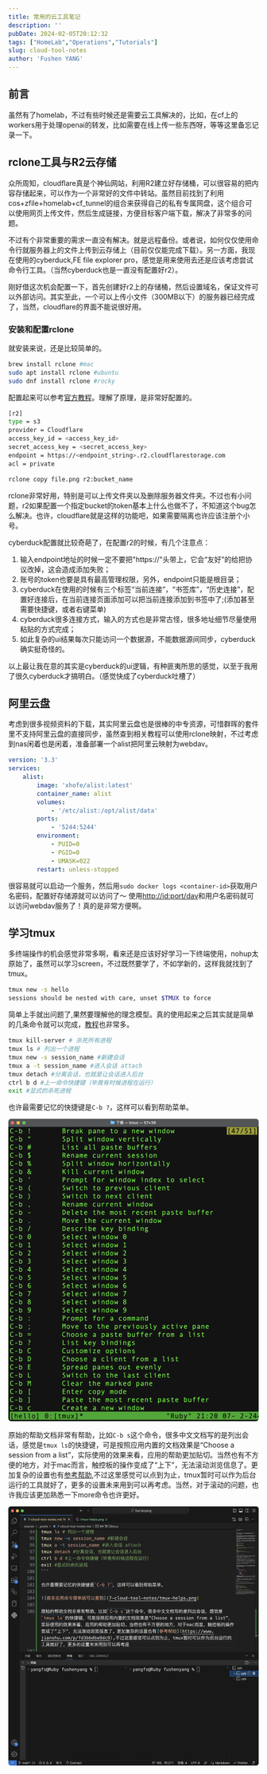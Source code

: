 ```yaml
---
title: 常用的云工具笔记
description: ''
pubDate: 2024-02-05T20:12:32
tags: ["HomeLab","Operations","Tutorials"]
slug: cloud-tool-notes
author: 'Fushen YANG'
---
```


## 前言

虽然有了homelab，不过有些时候还是需要云工具解决的，比如，在cf上的workers用于处理openai的转发，比如需要在线上传一些东西呀，等等这里备忘记录一下。

## rclone工具与R2云存储

众所周知，cloudflare真是个神仙网站，利用R2建立好存储桶，可以很容易的把内容存储起来，可以作为一个非常好的文件中转站。虽然目前找到了利用cos+zfile+homelab+cf_tunnel的组合来获得自己的私有专属网盘，这个组合可以使用网页上传文件，然后生成链接，方便目标客户端下载，解决了非常多的问题。

不过有个非常重要的需求一直没有解决。就是远程备份。或者说，如何仅仅使用命令行就服务器上的文件上传到云存储上（目前仅仅能完成下载）。另一方面，我现在使用的cyberduck,FE file explorer pro，感觉是用来使用去还是应该考虑尝试命令行工具。（当然cyberduck也是一直没有配置好r2）。

刚好借这次机会配置一下，首先创建好r2上的存储桶，然后设置域名，保证文件可以外部访问。其实至此，一个可以上传小文件（300MB以下）的服务器已经完成了，当然，cloudflare的界面不能说很好用。

### 安装和配置rclone

就安装来说，还是比较简单的。

``` bash
brew install rclone #mac
sudo apt install rclone #ubuntu
sudo dnf install rclone #rocky
```

配置起来可以参考[官方教程](https://developers.cloudflare.com/r2/examples/rclone/)。理解了原理，是非常好配置的。

``` bash
[r2]
type = s3
provider = Cloudflare
access_key_id = <access_key_id>
secret_access_key = <secret_access_key>
endpoint = https://<endpoint_string>.r2.cloudflarestorage.com
acl = private
```

``` bash
rclone copy file.png r2:bucket_name
```

rclone非常好用，特别是可以上传文件夹以及删除服务器文件夹。不过也有小问题，r2如果配置一个指定bucket的token基本上什么也做不了，不知道这个bug怎么解决。也许，cloudflare就是这样的功能吧，如果需要隔离也许应该注册个小号。

cyberduck配置就比较奇葩了，在配置r2的时候，有几个注意点：

1. 输入endpoint地址的时候一定不要把"https://"头带上，它会“友好”的给把协议改掉，这会造成添加失败；
2. 账号的token也要是具有最高管理权限，另外，endpoint只能是根目录；
3. cyberduck在使用的时候有三个标签“当前连接”，“书签库”，“历史连接”，配置好连接后，在当前连接页面添加可以把当前连接添加到书签中了;(添加甚至需要快捷键，或者右键菜单)
4. cyberduck很多连接方式，输入的方式也是非常古怪，很多地址细节尽量使用粘贴的方式完成；
5. 如此复杂的ui结果每次只能访问一个数据源，不能数据源间同步，cyberduck确实挺奇怪的。

以上最让我在意的其实是cyberduck的ui逻辑，有种匪夷所思的感觉，以至于我用了很久cyberduck才搞明白。（感觉快成了cyberduck吐槽了）

## 阿里云盘

考虑到很多视频资料的下载，其实阿里云盘也是很棒的中专资源，可惜群晖的套件里不支持阿里云盘的直接同步，虽然查到相关教程可以使用rclone映射，不过考虑到nas闲着也是闲着，准备部署一个alist把阿里云映射为webdav。

``` yml
version: '3.3'
services:
    alist:
        image: 'xhofe/alist:latest'
        container_name: alist
        volumes:
            - '/etc/alist:/opt/alist/data'
        ports:
            - '5244:5244'
        environment:
            - PUID=0
            - PGID=0
            - UMASK=022
        restart: unless-stopped
```

很容易就可以启动一个服务，然后用`sudo docker logs <container-id>`获取用户名密码，配置好存储源就可以访问了～
使用<http://id:port/dav>和用户名密码就可以访问webdav服务了！真的是非常方便啊。

## 学习tmux

多终端操作的机会感觉非常多啊，看来还是应该好好学习一下终端使用，nohup太原始了，虽然可以学习screen，不过既然要学了，不如学新的，这样我就找到了tmux。

``` bash
tmux new -s hello
sessions should be nested with care, unset $TMUX to force
```

简单上手就出问题了,果然要理解他的理念模型。真的使用起来之后其实就是简单的几条命令就可以完成，[教程](https://blog.csdn.net/NSJim/article/details/127754413)也非常多。

``` bash
tmux kill-server # 杀死所有进程
tmux ls # 列出一个进程
tmux new -s session_name #新建会话
tmux a -t session_name #进入会话 attach
tmux detach #分离会话，也就是让会话进入后台
ctrl b d #上一命令快捷键（毕竟有时候进程在运行）
exit #显式的杀死进程
```

也许最需要记忆的快捷键是`C-b ?`，这样可以看到帮助菜单。

![很多实用命令简单就可以查到](7-cloud-tool-notes/tmux-helps.png)

原始的帮助文档非常有帮助，比如`C-b s`这个命令，很多中文文档写的是列出会话，感觉是`tmux ls`的快捷键，可是按照应用内置的文档效果是“Choose a session from a list”，实际使用的效果来看，应用的帮助更加贴切。当然也有不方便的地方，对于mac而言，触控板的操作变成了“上下”，无法滚动浏览信息了。更加复杂的设置也有[参考帮助](https://www.jianshu.com/p/fd3bbdba9dc9),不过这里感觉可以点到为止，tmux暂时可以作为后台运行的工具就好了，更多的设置未来用到可以再考虑。当然，对于滚动的问题，也许我应该更加熟悉一下more命令也许更好。

![vs的终端管理感觉就很够用了](7-cloud-tool-notes/vscode-multi-terminal.png)
